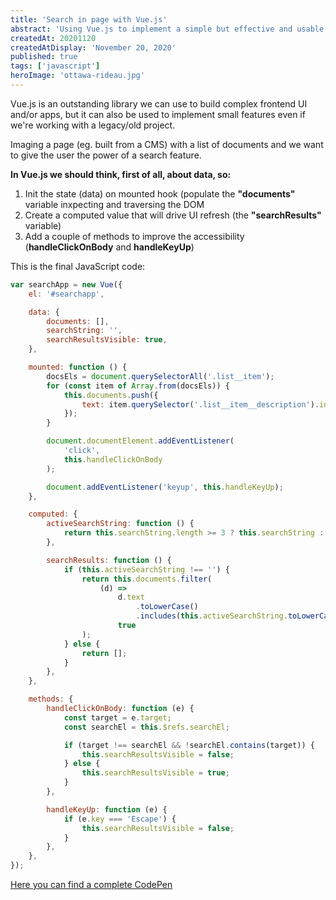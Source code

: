 ```yaml
---
title: 'Search in page with Vue.js'
abstract: 'Using Vue.js to implement a simple but effective and usable search in page.'
createdAt: 20201120
createdAtDisplay: 'November 20, 2020'
published: true
tags: ['javascript']
heroImage: 'ottawa-rideau.jpg'
---
```


Vue.js is an outstanding library we can use to build complex frontend UI and/or apps, but it can also be used to implement small features even if we're working with a legacy/old project.

Imaging a page (eg. built from a CMS) with a list of documents and we want to give the user the power of a search feature.

**In Vue.js we should think, first of all, about data, so:**

1. Init the state (data) on mounted hook (populate the **"documents"** variable inxpecting and traversing the DOM
2. Create a computed value that will drive UI refresh (the **"searchResults"** variable)
3. Add a couple of methods to improve the accessibility (**handleClickOnBody** and **handleKeyUp**)

This is the final JavaScript code:

```javascript
var searchApp = new Vue({
    el: '#searchapp',

    data: {
        documents: [],
        searchString: '',
        searchResultsVisible: true,
    },

    mounted: function () {
        docsEls = document.querySelectorAll('.list__item');
        for (const item of Array.from(docsEls)) {
            this.documents.push({
                text: item.querySelector('.list__item__description').innerHTML,
            });
        }

        document.documentElement.addEventListener(
            'click',
            this.handleClickOnBody
        );

        document.addEventListener('keyup', this.handleKeyUp);
    },

    computed: {
        activeSearchString: function () {
            return this.searchString.length >= 3 ? this.searchString : '';
        },

        searchResults: function () {
            if (this.activeSearchString !== '') {
                return this.documents.filter(
                    (d) =>
                        d.text
                            .toLowerCase()
                            .includes(this.activeSearchString.toLowerCase()) ==
                        true
                );
            } else {
                return [];
            }
        },
    },

    methods: {
        handleClickOnBody: function (e) {
            const target = e.target;
            const searchEl = this.$refs.searchEl;

            if (target !== searchEl && !searchEl.contains(target)) {
                this.searchResultsVisible = false;
            } else {
                this.searchResultsVisible = true;
            }
        },

        handleKeyUp: function (e) {
            if (e.key === 'Escape') {
                this.searchResultsVisible = false;
            }
        },
    },
});
```

<a class="link--styled" href="https://codepen.io/aberry/pen/XWKvWBL" target="_blank">Here you can find a complete CodePen</a>
